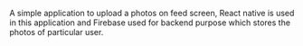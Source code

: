 A simple application to upload a photos on feed screen, React native is used in this application and Firebase used for backend purpose which stores the photos of particular user.
